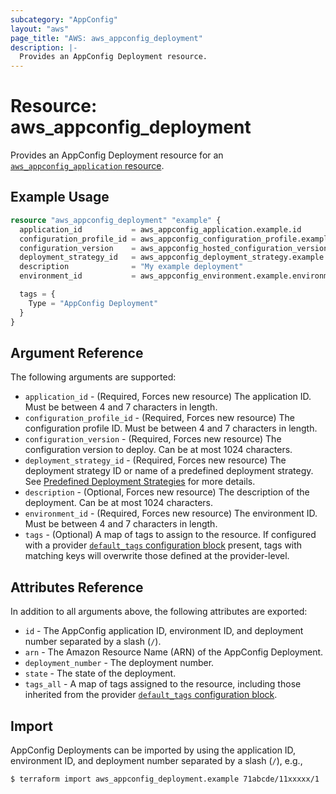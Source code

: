 ```yaml
---
subcategory: "AppConfig"
layout: "aws"
page_title: "AWS: aws_appconfig_deployment"
description: |-
  Provides an AppConfig Deployment resource.
---
```


# Resource: aws_appconfig_deployment

Provides an AppConfig Deployment resource for an [`aws_appconfig_application` resource](appconfig_application.html.markdown).

## Example Usage

```terraform
resource "aws_appconfig_deployment" "example" {
  application_id           = aws_appconfig_application.example.id
  configuration_profile_id = aws_appconfig_configuration_profile.example.configuration_profile_id
  configuration_version    = aws_appconfig_hosted_configuration_version.example.version_number
  deployment_strategy_id   = aws_appconfig_deployment_strategy.example.id
  description              = "My example deployment"
  environment_id           = aws_appconfig_environment.example.environment_id

  tags = {
    Type = "AppConfig Deployment"
  }
}
```

## Argument Reference

The following arguments are supported:

* `application_id` - (Required, Forces new resource) The application ID. Must be between 4 and 7 characters in length.
* `configuration_profile_id` - (Required, Forces new resource) The configuration profile ID. Must be between 4 and 7 characters in length.
* `configuration_version` - (Required, Forces new resource) The configuration version to deploy. Can be at most 1024 characters.
* `deployment_strategy_id` - (Required, Forces new resource) The deployment strategy ID or name of a predefined deployment strategy. See [Predefined Deployment Strategies](https://docs.aws.amazon.com/appconfig/latest/userguide/appconfig-creating-deployment-strategy.html#appconfig-creating-deployment-strategy-predefined) for more details.
* `description` - (Optional, Forces new resource) The description of the deployment. Can be at most 1024 characters.
* `environment_id` - (Required, Forces new resource) The environment ID. Must be between 4 and 7 characters in length.
* `tags` - (Optional) A map of tags to assign to the resource. If configured with a provider [`default_tags` configuration block](https://registry.terraform.io/providers/hashicorp/aws/latest/docs#default_tags-configuration-block) present, tags with matching keys will overwrite those defined at the provider-level.

## Attributes Reference

In addition to all arguments above, the following attributes are exported:

* `id` - The AppConfig application ID, environment ID, and deployment number separated by a slash (`/`).
* `arn` - The Amazon Resource Name (ARN) of the AppConfig Deployment.
* `deployment_number` - The deployment number.
* `state` - The state of the deployment.
* `tags_all` - A map of tags assigned to the resource, including those inherited from the provider [`default_tags` configuration block](https://registry.terraform.io/providers/hashicorp/aws/latest/docs#default_tags-configuration-block).

## Import

AppConfig Deployments can be imported by using the application ID, environment ID, and deployment number separated by a slash (`/`), e.g.,

```
$ terraform import aws_appconfig_deployment.example 71abcde/11xxxxx/1
```
